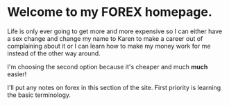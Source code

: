 # Welcome to my FOREX homepage.

Life is only ever going to get more and more expensive so I can either have a sex change and change my name to Karen to make a career out of complaining about it or I can learn how to make my money work for me instead of the other way around.

I'm choosing the second option because it's cheaper and much **much** easier!

I'll put any notes on forex in this section of the site. First priority is learning the basic terminology.
